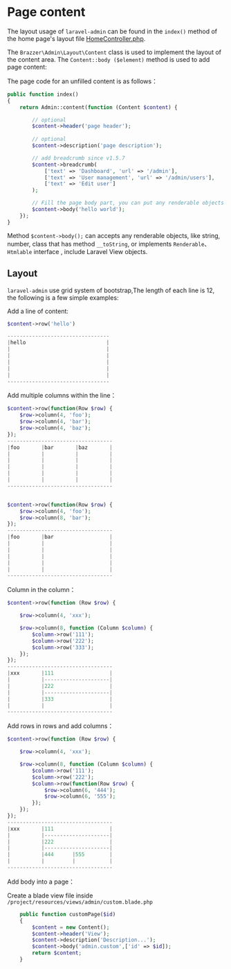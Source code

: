 # Page content

The layout usage of `laravel-admin` can be found in the `index()` method of the home page's layout file [HomeController.php](https://github.com/z-song/laravel-admin/blob/master/src/Console/stubs/HomeController.stub).

The `Brazzer\Admin\Layout\Content` class is used to implement the layout of the content area. The `Content::body ($element)` method is used to add page content:

The page code for an unfilled content is as follows：

```php
public function index()
{
    return Admin::content(function (Content $content) {

        // optional
        $content->header('page header');
        
        // optional
        $content->description('page description');

        // add breadcrumb since v1.5.7
        $content->breadcrumb(
            ['text' => 'Dashboard', 'url' => '/admin'],
            ['text' => 'User management', 'url' => '/admin/users'],
            ['text' => 'Edit user']
        );

        // Fill the page body part, you can put any renderable objects here
        $content->body('hello world');
    });
}
```

Method `$content->body();` can accepts any renderable objects, like string, number, class that has method `__toString`,  or implements `Renderable`、`Htmlable` interface , include Laravel View objects.

## Layout

`laravel-admin` use grid system of bootstrap,The length of each line is 12, the following is a few simple examples:

Add a line of content:

```php
$content->row('hello')

---------------------------------
|hello                          |
|                               |
|                               |
|                               |
|                               |
|                               |
---------------------------------

```

Add multiple columns within the line：

```php
$content->row(function(Row $row) {
    $row->column(4, 'foo');
    $row->column(4, 'bar');
    $row->column(4, 'baz');
});
----------------------------------
|foo       |bar       |baz       |
|          |          |          |
|          |          |          |
|          |          |          |
|          |          |          |
|          |          |          |
----------------------------------


$content->row(function(Row $row) {
    $row->column(4, 'foo');
    $row->column(8, 'bar');
});
----------------------------------
|foo       |bar                  |
|          |                     |
|          |                     |
|          |                     |
|          |                     |
|          |                     |
----------------------------------

```

Column in the column：

```php
$content->row(function (Row $row) {

    $row->column(4, 'xxx');

    $row->column(8, function (Column $column) {
        $column->row('111');
        $column->row('222');
        $column->row('333');
    });
});
----------------------------------
|xxx       |111                  |
|          |---------------------|
|          |222                  |
|          |---------------------|
|          |333                  |
|          |                     |
----------------------------------


```


Add rows in rows and add columns：

```php
$content->row(function (Row $row) {

    $row->column(4, 'xxx');

    $row->column(8, function (Column $column) {
        $column->row('111');
        $column->row('222');
        $column->row(function(Row $row) {
            $row->column(6, '444');
            $row->column(6, '555');
        });
    });
});
----------------------------------
|xxx       |111                  |
|          |---------------------|
|          |222                  |
|          |---------------------|
|          |444      |555        |
|          |         |           |
----------------------------------
```

Add body into a page：

Create a blade view file inside `/project/resources/views/admin/custom.blade.php`

```php
    public function customPage($id)
    {
        $content = new Content();
        $content->header('View');
        $content->description('Description...');
        $content->body('admin.custom',['id' => $id]);
        return $content;
    }
```

